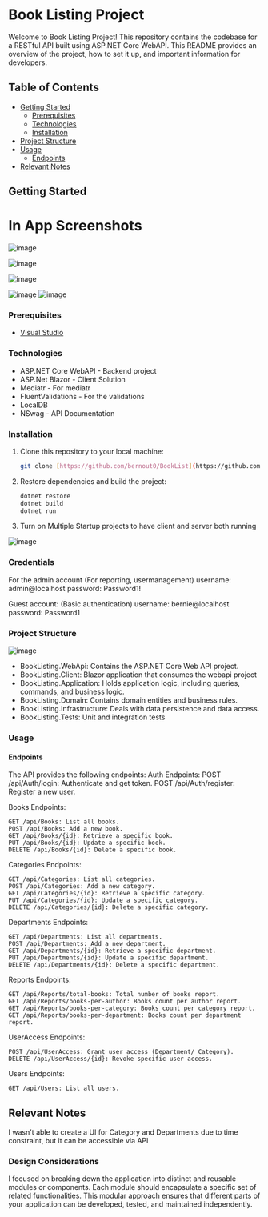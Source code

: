 # Book Listing Project

Welcome to Book Listing Project! This repository contains the codebase for a RESTful API built using ASP.NET Core WebAPI. This README provides an overview of the project, how to set it up, and important information for developers.

## Table of Contents

- [Getting Started](#getting-started)
  - [Prerequisites](#prerequisites)
  - [Technologies](#technologies)
  - [Installation](#installation)
- [Project Structure](#project-structure)
- [Usage](#usage)
  - [Endpoints](#endpoints)
- [Relevant Notes](#relevant-notes)

## Getting Started

# In App Screenshots

![image](https://github.com/bernout0/BookList/assets/6838398/7736ec4b-01fa-4b2c-a505-bad1e9e4f227)

![image](https://github.com/bernout0/BookList/assets/6838398/2320fab1-e1ad-4227-89a4-3f29c4ab8e23)

![image](https://github.com/bernout0/BookList/assets/6838398/f11f6bcb-5ce9-4c64-849b-a08c430d0281)

![image](https://github.com/bernout0/BookList/assets/6838398/4d4ce598-4154-43ad-91c2-7cc17d156519)
![image](https://github.com/bernout0/BookList/assets/6838398/d2e8fcd4-58a1-4f1e-9c87-c09dd53282c7)

### Prerequisites

- [Visual Studio](https://visualstudio.microsoft.com/)

### Technologies

- ASP.NET Core WebAPI - Backend project
- ASP.Net Blazor - Client Solution
- Mediatr - For mediatr
- FluentValidations - For the validations
- LocalDB
- NSwag - API Documentation

### Installation

1. Clone this repository to your local machine:

   ```bash
   git clone [https://github.com/bernout0/BookList](https://github.com/bernout0/BookList)](https://github.com/bernout0/BookList.git)https://github.com/bernout0/BookList.git
    ```

2. Restore dependencies and build the project:
     ```bash
    dotnet restore
    dotnet build
    dotnet run
    ```

3. Turn on Multiple Startup projects to have client and server both running

 ![image](https://github.com/bernout0/BookList/assets/6838398/98d3deb1-ba39-4ad8-aa1f-ab7666eb7d8f)


### Credentials

For the admin account (For reporting, usermanagement)
username: admin@localhost
password: Password1!

Guest account: (Basic authentication)
username: bernie@localhost
password: Password1

### Project Structure
![image](https://github.com/bernout0/api/assets/6838398/88ae0234-bf0a-4979-8b65-a03339768375)

 - BookListing.WebApi: Contains the ASP.NET Core Web API project.
 - BookListing.Client: Blazor application that consumes the webapi project
 - BookListing.Application: Holds application logic, including queries, commands, and business logic.
 - BookListing.Domain: Contains domain entities and business rules.
 - BookListing.Infrastructure: Deals with data persistence and data access.
 - BookListing.Tests: Unit and integration tests

### Usage

#### Endpoints

The API provides the following endpoints:
Auth Endpoints:
    POST /api/Auth/login: Authenticate and get token.
    POST /api/Auth/register: Register a new user.
    
Books Endpoints:

    GET /api/Books: List all books.
    POST /api/Books: Add a new book.
    GET /api/Books/{id}: Retrieve a specific book.
    PUT /api/Books/{id}: Update a specific book.
    DELETE /api/Books/{id}: Delete a specific book.
    
Categories Endpoints:

    GET /api/Categories: List all categories.
    POST /api/Categories: Add a new category.
    GET /api/Categories/{id}: Retrieve a specific category.
    PUT /api/Categories/{id}: Update a specific category.
    DELETE /api/Categories/{id}: Delete a specific category.
    
Departments Endpoints:

    GET /api/Departments: List all departments.
    POST /api/Departments: Add a new department.
    GET /api/Departments/{id}: Retrieve a specific department.
    PUT /api/Departments/{id}: Update a specific department.
    DELETE /api/Departments/{id}: Delete a specific department.
    
Reports Endpoints:

    GET /api/Reports/total-books: Total number of books report.
    GET /api/Reports/books-per-author: Books count per author report.
    GET /api/Reports/books-per-category: Books count per category report.
    GET /api/Reports/books-per-department: Books count per department report.
    
UserAccess Endpoints:

    POST /api/UserAccess: Grant user access (Department/ Category).
    DELETE /api/UserAccess/{id}: Revoke specific user access.
    
Users Endpoints:

    GET /api/Users: List all users.


## Relevant Notes

I wasn't able to create a UI for Category and Departments due to time constraint, but it can be accessible via API


### Design Considerations

I focused on breaking down the application into distinct and reusable modules or components. Each module should encapsulate a specific set of related functionalities. This modular approach ensures that different parts of your application can be developed, tested, and maintained independently. 




